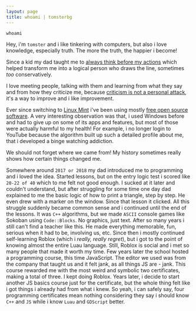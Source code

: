 ```yaml
---
layout: page
title: whoami | tomsterbg
---
```


```term
whoami
```

Hey, i'm `tomster` and i like tinkering with computers, but also i love knowledge, especially truth. The more the truth, the happier i become!

Since a kid my dad taught me to <u>always think before my actions</u> which helped transform me into a logical person who draws the line, sometimes *too* conservatively.

I love meeting people, talking with them and learning from what they say and from how they criticize me, because <u>criticism is not a personal attack</u>, it's a way to improve and i like improvement.

Ever since switching to [Linux Mint](https://www.linuxmint.com/) i've been using mostly [free open source software](https://en.wikipedia.org/wiki/Free_and_open-source_software). A very interesting observation was that, i used Windows before and had to give up on some of its apps and features, but most of those were actually harmful to my health! For example, i no longer login to YouTube because the algorithm built up such a detailed profile about me, that i developed a binge watching addiction.

We should not forget where we came from! My history sometimes really shows how certain things changed me.

Somewhere around `2017 or 2018` my dad introduced me to programming and i loved the idea. Started lessons, but on the entry logic test i scored like `20-22 of 40` which to me felt not good enough. I sucked at it later and couldn't understand, but after struggling for some time one day dad explained to me the basic logic of how to print a triangle, step by step. He even drew with a marker on the window. Since that lesson it clicked. All this struggle suddenly became common sense and i continued until the end of the lessons. It was `C++` algorithms, but we made `ASCII` console games like Sokoban using `Code::Blocks`. No graphics, just text. After so many years i still can't find a teacher like this. He made everything memorable, fun, serious when it had to be, involving us, etc. Since then i mostly continued self-learning Roblox (which i *really, really regret*), but i got to the point of knowing almost the entire Luau language. Still, Roblox is social and i met so many people that made it worth my time. Few years later the school hosted a programming course, this time JavaScript. The editor we used was from the company that taught us and it felt jank, as all things JS are - jank. This course rewarded me with the most weird and symbolic two certificates, making a total of three. I kept doing Roblox. Years later, i decide to start another JS basics course just for the certificate, but the whole thing felt like i got things i already had from what i knew. So yeah, i can safely say, four programming certificates mean nothing considering they say i should know `C++` and `JS` while i know `Luau` and `GDScript` better.
